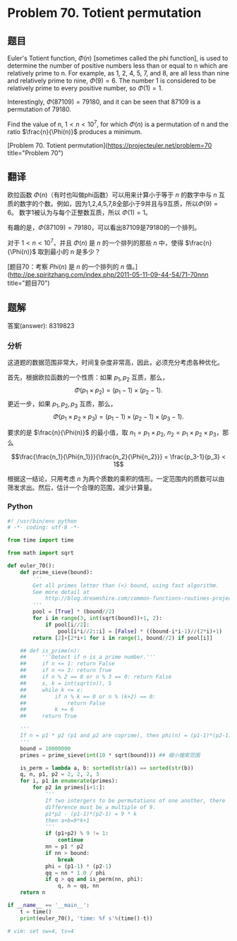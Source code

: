 Problem 70. Totient permutation
========================================

## 题目

Euler's Totient function, $\Phi(n)$ [sometimes called the phi function], is used to determine the number of positive numbers less
than or equal to n which are relatively prime to n. For example, as 1, 2, 4, 5, 7, and 8, are all less than nine and relatively prime
to nine, $\Phi(9)=6$.
The number 1 is considered to be relatively prime to every positive number, so $\Phi(1)=1$.

Interestingly, $\Phi(87109)=79180$, and it can be seen that 87109 is a permutation of 79180.

Find the value of n, $1 < n < 10^7$, for which $\Phi(n)$ is a permutation of n and the ratio $\frac{n}{\Phi(n)}$ produces a minimum.

[Problem 70. Totient permutation](https://projecteuler.net/problem=70 title="Problem 70")

## 翻译

欧拉函数 $\Phi(n)$（有时也叫做phi函数）可以用来计算小于等于 $n$ 的数字中与 $n$ 互质的数字的个数。例如，因为1,2,4,5,7,8全部小于9并且与9互质，所以$\Phi(9)=6$。
数字1被认为与每个正整数互质，所以 $\Phi(1)=1$。

有趣的是，$\Phi(87109)=79180$，可以看出87109是79180的一个排列。

对于 $1 < n < 10^7$，并且 $\Phi(n)$ 是 $n$ 的一个排列的那些 $n$ 中，使得 $\frac{n}{\Phi(n)}$ 取到最小的 n 是多少？

[题目70：考察 $Phi(n)$ 是 $n$ 的一个排列的 $n$ 值。](http://pe.spiritzhang.com/index.php/2011-05-11-09-44-54/71-70nnn title="题目70")

## 题解

答案(answer): 8319823

### 分析

这道题的数据范围非常大，时间复杂度非常高，因此，必须充分考虑各种优化。

首先，根据欧拉函数的一个性质：如果 $p_1, p_2$ 互质，那么，$$\Phi(p_1 \times p_2) = (p_1-1) \times (p_2-1).$$
更近一步，如果 $p_1, p_2, p_3$ 互质，那么，$$\Phi(p_1 \times p_2 \times p_3) = (p_1-1) \times (p_2-1) \times (p_3 - 1).$$

要求的是 $\frac{n}{\Phi(n)}$ 的最小值，取 $n_1 = p_1 \times p_2$, $n_2 = p_1 \times p_2 \times p_3$，那么

$$\frac{\frac{n_1}{\Phi{n_1}}}{\frac{n_2}{\Phi{n_2}}} = \frac{p_3-1}{p_3} < 1$$

根据这一结论，只用考虑 $n$ 为两个质数的乘积的情形。一定范围内的质数可以由筛发求出。然后，估计一个合理的范围，减少计算量。

### Python

~~~python
#! /usr/bin/env python
# -*- coding: utf-8 -*-

from time import time

from math import sqrt

def euler_70():
    def prime_sieve(bound):
        '''
        Get all primes letter than (<) bound, using fast algorithm.
        See more detail at
            http://blog.dreamshire.com/common-functions-routines-project-euler/#prime_sieve
        '''
        pool = [True] * (bound//2)
        for i in range(3, int(sqrt(bound))+1, 2):
            if pool[i//2]:
                pool[i*i//2::i] = [False] * ((bound-i*i-1)//(2*i)+1)
        return [2]+[2*i+1 for i in range(1, bound//2) if pool[i]]

    ## def is_prime(n):
    ##     '''Detect if n is a prime number.'''
    ##     if n <= 1: return False
    ##     if n <= 3: return True
    ##     if n % 2 == 0 or n % 3 == 0: return False
    ##     x, k = int(sqrt(n)), 5
    ##     while k <= x:
    ##         if n % k == 0 or n % (k+2) == 0:
    ##             return False
    ##         k += 6
    ##     return True

    '''
    If n = p1 * p2 (p1 and p2 are coprime), then phi(n) = (p1-1)*(p2-1)
    '''
    bound = 10000000
    primes = prime_sieve(int(10 * sqrt(bound))) ## 缩小搜索范围

    is_perm = lambda a, b: sorted(str(a)) == sorted(str(b))
    q, n, p1, p2 = 2, 2, 2, 3
    for i, p1 in enumerate(primes):
        for p2 in primes[i+1:]:
            '''
            If two intergers to be permutations of one another, there
            difference must be a multiple of 9.
            p1*p2 - (p1-1)*(p2-1) = 9 * k
            then a+b=9*k+1
            '''
            if (p1+p2) % 9 != 1:
                continue
            nn = p1 * p2
            if nn > bound:
                break
            phi = (p1-1) * (p2-1)
            qq = nn * 1.0 / phi
            if q > qq and is_perm(nn, phi):
                q, n = qq, nn
    return n

if __name__ == '__main__':
    t = time()
    print(euler_70(), 'time: %f s'%(time()-t))

# vim: set sw=4, ts=4
~~~
